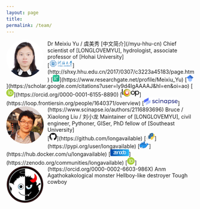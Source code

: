 ```yaml
---
layout: page
title: 
permalink: /team/
---
```


<style>
.avatar {
  vertical-align: middle;
  width: 100px;
  height: 100px;
  border-radius: 50%;
}
.image-right {
  display: block;
  margin-left: auto;
  margin-right: auto;
  float: right;
}

.image-left {
  display: block;
  margin-left: auto;
  margin-right: 10px;
  float: left;
}
image::after
</style>

<img src="/assets/pics/myu.jpg" alt="Avatar" class="avatar image-left">
Dr Meixiu Yu / 虞美秀  
[中文简介](/myu-hhu-cn)  
Chief scientist of [LONGLOVEMYU], hydrologist, associate professor of [Hohai University]<br>
[<img src="/assets/pics/hhu_20k.png" height="20" title="Hohai University">](http://shxy.hhu.edu.cn/2017/0307/c3223a45183/page.htm)
[<img src="/assets/pics/ResearchGate-6k.png" height="18" title="Research Gate">](https://www.researchgate.net/profile/Meixiu_Yu)
[<img src="/assets/pics/GoogleScholar-4k.png" height="18" title="Google Scholar">](https://scholar.google.com/citations?user=ly9d4IgAAAAJ&hl=en&oi=ao)
[<img src="/assets/pics/orcid-2k.png" height="20" title="ORCID">](https://orcid.org/0000-0001-6155-8890)
<span id="badgeCont469"><script type="text/javascript" src="https://publons.com/mashlets?el=badgeCont469&rid=ABB-2344-2020&size=small"></script></span>
[<img src="/assets/pics/loop-frontiers.svg" height="20" title="Loop">](https://loop.frontiersin.org/people/1640371/overview)
[<img src="/assets/pics/scinapse.svg" height="20" title="Scinapse">](https://www.scinapse.io/authors/2116893696)

<img src="/assets/pics/bruce.jpg" alt="Avatar" class="avatar image-left">
Bruce / Xiaolong Liu / 刘小龙  
Maintainer of [LONGLOVEMYU], civil engineer, Pythoner, GISer, PhD fellow of [Southeast University]<br>
[<img src="/assets/pics/github_marker_32px.png" height="20" title="GitHub">](https://github.com/longavailable)
[<img src="/assets/pics/pypi_4k.png" height="20" title="PyPI">](https://pypi.org/user/longavailable)
[<img src="/assets/pics/docker_Moby-logo_4k.png" height="18" title="Docker Hub">](https://hub.docker.com/u/longavailable)
[<img src="/assets/pics/zenodo.svg" height="18" title="Zenodo">](https://zenodo.org/communities/longavailable)
[<img src="/assets/pics/orcid-2k.png" height="20" title="ORCID">](https://orcid.org/0000-0002-6603-986X)

<img src="/assets/pics/goodevil.jpg" alt="Avatar" class="avatar image-left">
Anm  
Agathokakological monster  
Hellboy-like destroyer  
Tough cowboy

[LONGLOVEMYU]: /
[Hohai University]: https://en.hhu.edu.cn/
[Southeast University]: https://www.seu.edu.cn/english/

<!-- back to top button -->
<script src="/js/vanilla-back-to-top.min.js"></script>
<script>addBackToTop()</script>



